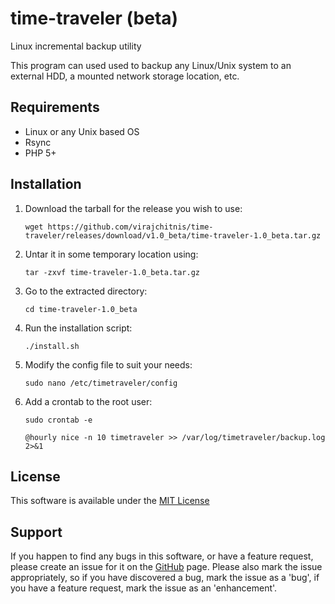 time-traveler (beta)
====================
Linux incremental backup utility

This program can used used to backup any Linux/Unix system to an external HDD, a mounted network storage location, etc.

Requirements
------------

- Linux or any Unix based OS
- Rsync
- PHP 5+

Installation
------------

1. Download the tarball for the release you wish to use:

	`wget https://github.com/virajchitnis/time-traveler/releases/download/v1.0_beta/time-traveler-1.0_beta.tar.gz`

2. Untar it in some temporary location using:

	`tar -zxvf time-traveler-1.0_beta.tar.gz`
	
3. Go to the extracted directory:

	`cd time-traveler-1.0_beta`
	
4. Run the installation script:

	`./install.sh`
	
5. Modify the config file to suit your needs:

	`sudo nano /etc/timetraveler/config`
	
6. Add a crontab to the root user:

	`sudo crontab -e`
	
	`@hourly nice -n 10 timetraveler >> /var/log/timetraveler/backup.log 2>&1`
	
License
-------

This software is available under the [MIT License](https://github.com/virajchitnis/time-traveler/blob/master/LICENSE)

Support
-------

If you happen to find any bugs in this software, or have a feature request, please create an issue for it on the  [GitHub](https://github.com/virajchitnis/time-traveler) page. Please also mark the issue appropriately, so if you have discovered a bug, mark the issue as a 'bug', if you have a feature request, mark the issue as an 'enhancement'.